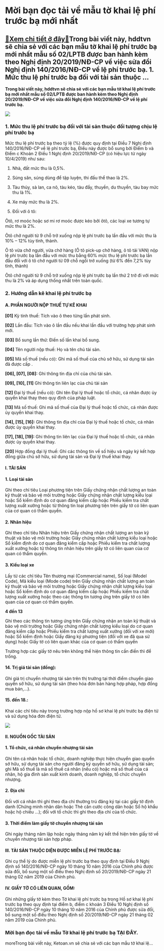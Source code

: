 Mời bạn đọc tải về mẫu tờ khai lệ phí trước bạ mới nhất
=======================================================

[:gift:Xem chi tiết ở đây:gift:](https://hddtvn.com/moi-ban-doc-tai-ve-mau-to-khai-le-phi-truoc-ba-moi-nhat/)Trong bài viết này, hddtvn sẽ chia sẻ với các bạn mẫu tờ khai lệ phí trước bạ mới nhất mẫu số 02/LPTB được ban hành kèm theo Nghị định 20/2019/NĐ-CP về việc sửa đổi Nghị định 140/2016/NĐ-CP về lệ phí trước bạ. 1. Mức thu lệ phí trước bạ đối với tài sản thuộc …
--------------------------------------------------------------------------------------------------------------------------------------------------------------------------------------------------------------------------------------------------------------------

**Trong bài viết này, hddtvn sẽ chia sẻ với các bạn mẫu tờ khai lệ phí trước bạ mới nhất mẫu số 02/LPTB được ban hành kèm theo Nghị định 20/2019/NĐ-CP về việc sửa đổi Nghị định 140/2016/NĐ-CP về lệ phí trước bạ.**


![](https://hddtvn.com/wp-content/uploads/2021/01/RKwsDsZ.png)


### 1. Mức thu lệ phí trước bạ đối với tài sản thuộc đối tượng chịu lệ phí trước bạ


Mức thu lệ phí trước bạ theo tỷ lệ (%) được quy định tại Điều 7 Nghị định 140/2016/NĐ-CP về lệ phí trước bạ, Điều này được bổ sung bởi Điểm b và Điểm c Khoản 2 Điều 1 Nghị định 20/2019/NĐ-CP (có hiệu lực từ ngày 10/4/2019) như sau:


1. Nhà, đất mức thu là 0,5%.


2. Súng săn, súng dùng để tập luyện, thi đấu thể thao là 2%.


3. Tàu thủy, sà lan, ca nô, tàu kéo, tàu đẩy, thuyền, du thuyền, tàu bay mức thu là 1%.


4. Xe máy mức thu là 2%.


5. Đối với ô tô:


Ôtô, rơ moóc hoặc sơ mi rơ moóc được kéo bởi ôtô, các loại xe tương tự mức thu là 2%.  

Ôtô chở người từ 9 chỗ trở xuống nộp lệ phí trước bạ lần đầu với mức thu là 10% – 12% tùy tỉnh, thành.  

Ô tô vừa chở người, vừa chở hàng (Ô tô pick-up chở hàng, ô tô tải VAN) nộp lệ phí trước bạ lần đầu với mức thu bằng 60% mức thu lệ phí trước bạ lần đầu đối với ô tô chở người từ 09 chỗ ngồi trở xuống (từ 6% đến 7,2% tùy tỉnh, thành)  

Ôtô chở người từ 9 chỗ trở xuống nộp lệ phí trước bạ lần thứ 2 trở đi với mức thu là 2% và áp dụng thống nhất trên toàn quốc.


### 2. Hướng dẫn kê khai lệ phí trước bạ


#### A. PHẦN NGƯỜI NỘP THUẾ TỰ KÊ KHAI


**[01]** Kỳ tính thuế: Tích vào ô theo từng lần phát sinh.


**[02]** Lần đầu: Tích vào ô lần đầu nếu khai lần đầu với trường hợp phát sinh mới.


**[03]** Bổ sung lần thứ: Điền số lần khai bổ sung.


**[04]** Tên người nộp thuế: Họ và tên chủ tài sản.


**[05]** Mã số thuế (nếu có): Ghi mã số thuế của chủ sở hữu, sử dụng tài sản đã được cấp .


**[06], [07], [08]:** Ghi thông tin địa chỉ của chủ tài sản.


**[09], [10], [11]** Ghi thông tin liên lạc của chủ tài sản


**[12]** Đại lý thuế (nếu có): Ghi tên Đại lý thuế hoặc tổ chức, cá nhân được ủy quyền khai thay theo quy định của pháp luật.


**[13]** Mã số thuế: Ghi mã số thuế của Đại lý thuế hoặc tổ chức, cá nhân được ủy quyền khai thay.


**[14], [15], [16]:** Ghi thông tin địa chỉ của Đại lý thuế hoặc tổ chức, cá nhân được ủy quyền khai thay.


**[17], [18], [19]:** Ghi thông tin liên lạc của Đại lý thuế hoặc tổ chức, cá nhân được ủy quyền khai thay.


**[20]** Hợp đồng đại lý thuế: Ghi các thông tin về số hiệu và ngày ký kết hợp đồng giữa chủ sở hữu, sử dụng tài sản và Đại lý thuế khai thay.


#### I. TÀI SẢN


#### 1. Loại tài sản


Ghi theo chỉ tiêu Loại phương tiện trên Giấy chứng nhận chất lượng an toàn kỹ thuật và bảo vệ môi trường hoặc Giấy chứng nhận chất lượng kiểu loại hoặc Sổ kiểm định do cơ quan đăng kiểm cấp hoặc Phiếu kiểm tra chất lượng xuất xưởng hoặc từ thông tin loại phương tiện trên giấy tờ có liên quan của cơ quan có thẩm quyền.


#### 2. Nhãn hiệu


Ghi theo chỉ tiêu Nhãn hiệu trên Giấy chứng nhận chất lượng an toàn kỹ thuật và bảo vệ môi trường hoặc Giấy chứng nhận chất lượng kiểu loại hoặc Sổ kiểm định do cơ quan đăng kiểm cấp hoặc Phiếu kiểm tra chất lượng xuất xưởng hoặc từ thông tin nhãn hiệu trên giấy tờ có liên quan của cơ quan có thẩm quyền.


#### 3. Kiểu loại xe


Lấy từ các chỉ tiêu Tên thương mại (Commercial name), Số loại (Model Code), Mã kiểu loại (Mode code) trên Giấy chứng nhận chất lượng an toàn kỹ thuật và bảo vệ môi trường hoặc Giấy chứng nhận chất lượng kiểu loại hoặc Sổ kiểm định do cơ quan đăng kiểm cấp hoặc Phiếu kiểm tra chất lượng xuất xưởng hoặc theo các thông tin tương ứng trên giấy tờ có liên quan của cơ quan có thẩm quyền.


**4 đến 13**


Ghi theo các thông tin tương ứng trên Giấy chứng nhận an toàn kỹ thuật và bảo vệ môi trường hoặc Giấy chứng nhận chất lượng kiểu loại do cơ quan đăng kiểm cấp hoặc Phiếu kiểm tra chất lượng xuất xưởng (đối với xe mới) hoặc Sổ kiểm định hoặc Giấy đăng ký phương tiện (đối với xe đã qua sử dụng) hoặc Giấy tờ có liên quan khác của cơ quan có thẩm quyền


Trường hợp các giấy tờ nêu trên không thể hiện thông tin cần điền thì để trống.


#### 14. Trị giá tài sản (đồng):


Ghi giá trị chuyển nhượng tài sản trên thị trường tại thời điểm chuyển giao quyền sở hữu, sử dụng tài sản (theo hóa đơn bán hàng hợp pháp, hợp đồng mua bán,…).


#### 15. đến 18.:


Khai các chỉ tiêu này trong trường hợp nộp hồ sơ khai lệ phí trước bạ điện tử và sử dụng hóa đơn điện tử.


![](https://hddtvn.com/wp-content/uploads/2021/01/54016750.jpg)


#### II. NGUỒN GỐC TÀI SẢN


#### 1. Tổ chức, cá nhân chuyển nhượng tài sản


Ghi tên cá nhân hoặc tổ chức, doanh nghiệp thực hiện chuyển giao quyền sở hữu, sử dụng tài sản cho người đăng ký quyền sở hữu, sử dụng tài sản; ghi Mã số thuế là mã số thuế cá nhân (nếu có) hoặc mã số thuế của cá nhân, hộ gia đình sản xuất kinh doanh, doanh nghiệp, tổ chức chuyển nhượng.


#### 2. Địa chỉ


Đối với cá nhân thì ghi theo địa chỉ thường trú đăng ký tại các giấy tờ định danh (Chứng minh nhân dân hoặc Thẻ căn cước công dân hoặc Sổ hộ khẩu hoặc hộ chiếu …); đối với tổ chức thì ghi theo địa chỉ của tổ chức.


#### 3. Thời điểm làm giấy tờ chuyển nhượng tài sản


Ghi ngày tháng năm lập hoặc ngày tháng năm ký kết thể hiện trên giấy tờ về chuyển nhượng tài sản hợp pháp.


#### III. TÀI SẢN THUỘC DIỆN ĐƯỢC MIỄN LỆ PHÍ TRƯỚC BẠ:


Ghi cụ thể lý do được miễn lệ phí trước bạ theo quy định tại Điều 9 Nghị định số 140/2016/NĐ-CP ngày 10 tháng 10 năm 2016 của Chính phủ được sửa đổi, bổ sung một số điều theo Nghị định số 20/2019/NĐ-CP ngày 21 tháng 02 năm 2019 của Chính phủ.


#### IV. GIẤY TỜ CÓ LIÊN QUAN, GỒM:


Ghi những giấy tờ kèm theo Tờ khai lệ phí trước bạ trong Hồ sơ khai lệ phí trước bạ theo quy định tại điểm b, điểm c khoản 3 Điều 10 Nghị định số 140/2016/NĐ-CP ngày 10 tháng 10 năm 2016 của Chính phủ được sửa đổi, bổ sung một số điều theo Nghị định số 20/2019/NĐ-CP ngày 21 tháng 02 năm 2019 của Chính phủ.


### Mời bạn đọc tải về mẫu Tờ khai lệ phí trước bạ **TẠI ĐÂY**.


moreTrong bài viết này, Ketoan.vn sẽ chia sẻ với các bạn mẫu tờ khai lệ…

